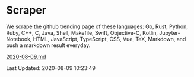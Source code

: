# Scraper

We scrape the github trending page of these languages: Go, Rust, Python, Ruby, C++, C, Java, Shell, Makefile, Swift, Objective-C, Kotlin, Jupyter-Notebook, HTML, JavaScript, TypeScript, CSS, Vue, TeX, Markdown, and push a markdown result everyday.

[2020-08-09.md](https://github.com/yangwenmai/github-trending-backup/blob/master/2020-08-09.md)

Last Updated: 2020-08-09 10:23:49